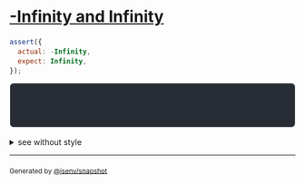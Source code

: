 # [-Infinity and Infinity](../../number.test.js#L29)

```js
assert({
  actual: -Infinity,
  expect: Infinity,
});
```

![img](throw.svg)

<details>
  <summary>see without style</summary>

```console
AssertionError: actual and expect are different

actual: -Infinity
expect:  Infinity
```

</details>


---

<sub>
  Generated by <a href="https://github.com/jsenv/core/tree/main/packages/independent/snapshot">@jsenv/snapshot</a>
</sub>
